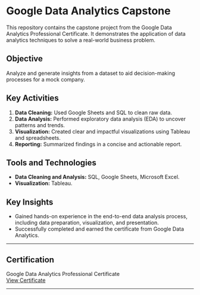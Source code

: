 # Google Data Analytics Capstone  

This repository contains the capstone project from the Google Data Analytics Professional Certificate. It demonstrates the application of data analytics techniques to solve a real-world business problem.  

## Objective  
Analyze and generate insights from a dataset to aid decision-making processes for a mock company.  

## Key Activities  
1. **Data Cleaning:** Used Google Sheets and SQL to clean raw data.  
2. **Data Analysis:** Performed exploratory data analysis (EDA) to uncover patterns and trends.  
3. **Visualization:** Created clear and impactful visualizations using Tableau and spreadsheets.  
4. **Reporting:** Summarized findings in a concise and actionable report.  

## Tools and Technologies  
- **Data Cleaning and Analysis:** SQL, Google Sheets, Microsoft Excel.  
- **Visualization:** Tableau.  

## Key Insights  
- Gained hands-on experience in the end-to-end data analysis process, including data preparation, visualization, and presentation.  
- Successfully completed and earned the certificate from Google Data Analytics.  

---

## Certification  
Google Data Analytics Professional Certificate  
[View Certificate](https://www.coursera.org/account/accomplishments/professional-cert/347HKSJCVTDM)  

---

